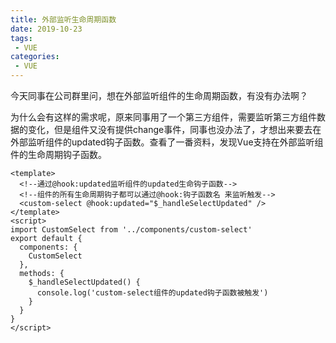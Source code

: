 ```yaml
---
title: 外部监听生命周期函数
date: 2019-10-23
tags:
 - VUE
categories: 
 - VUE
---
```


今天同事在公司群里问，想在外部监听组件的生命周期函数，有没有办法啊？

为什么会有这样的需求呢，原来同事用了一个第三方组件，需要监听第三方组件数据的变化，但是组件又没有提供change事件，同事也没办法了，才想出来要去在外部监听组件的updated钩子函数。查看了一番资料，发现Vue支持在外部监听组件的生命周期钩子函数。


```vue
<template>
  <!--通过@hook:updated监听组件的updated生命钩子函数-->
  <!--组件的所有生命周期钩子都可以通过@hook:钩子函数名 来监听触发-->
  <custom-select @hook:updated="$_handleSelectUpdated" />
</template>
<script>
import CustomSelect from '../components/custom-select'
export default {
  components: {
    CustomSelect
  },
  methods: {
    $_handleSelectUpdated() {
      console.log('custom-select组件的updated钩子函数被触发')
    }
  }
}
</script>

```
